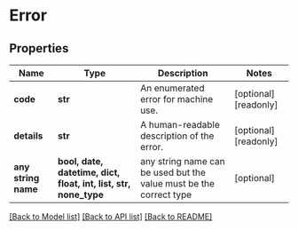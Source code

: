 # Error


## Properties
Name | Type | Description | Notes
------------ | ------------- | ------------- | -------------
**code** | **str** | An enumerated error for machine use. | [optional] [readonly] 
**details** | **str** | A human-readable description of the error. | [optional] [readonly] 
**any string name** | **bool, date, datetime, dict, float, int, list, str, none_type** | any string name can be used but the value must be the correct type | [optional]

[[Back to Model list]](../README.md#documentation-for-models) [[Back to API list]](../README.md#documentation-for-api-endpoints) [[Back to README]](../README.md)


